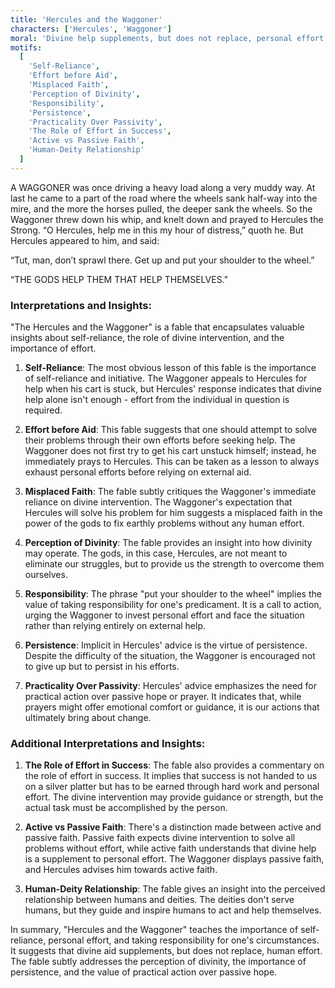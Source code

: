 ```yaml
---
title: 'Hercules and the Waggoner'
characters: ['Hercules', 'Waggoner']
moral: 'Divine help supplements, but does not replace, personal effort.'
motifs:
  [
    'Self-Reliance',
    'Effort before Aid',
    'Misplaced Faith',
    'Perception of Divinity',
    'Responsibility',
    'Persistence',
    'Practicality Over Passivity',
    'The Role of Effort in Success',
    'Active vs Passive Faith',
    'Human-Deity Relationship'
  ]
---
```


A WAGGONER was once driving a heavy load along a very muddy way. At last he came to a part of the road where the wheels sank half-way into the mire, and the more the horses pulled, the deeper sank the wheels. So the Waggoner threw down his whip, and knelt down and prayed to Hercules the Strong. “O Hercules, help me in this my hour of distress,” quoth he. But Hercules appeared to him, and said:

“Tut, man, don’t sprawl there. Get up and put your shoulder to the wheel.”

“THE GODS HELP THEM THAT HELP THEMSELVES.”

### Interpretations and Insights:

"The Hercules and the Waggoner" is a fable that encapsulates valuable insights about self-reliance, the role of divine intervention, and the importance of effort.

1. **Self-Reliance**: The most obvious lesson of this fable is the importance of self-reliance and initiative. The Waggoner appeals to Hercules for help when his cart is stuck, but Hercules' response indicates that divine help alone isn't enough - effort from the individual in question is required.

2. **Effort before Aid**: This fable suggests that one should attempt to solve their problems through their own efforts before seeking help. The Waggoner does not first try to get his cart unstuck himself; instead, he immediately prays to Hercules. This can be taken as a lesson to always exhaust personal efforts before relying on external aid.

3. **Misplaced Faith**: The fable subtly critiques the Waggoner's immediate reliance on divine intervention. The Waggoner's expectation that Hercules will solve his problem for him suggests a misplaced faith in the power of the gods to fix earthly problems without any human effort.

4. **Perception of Divinity**: The fable provides an insight into how divinity may operate. The gods, in this case, Hercules, are not meant to eliminate our struggles, but to provide us the strength to overcome them ourselves.

5. **Responsibility**: The phrase "put your shoulder to the wheel" implies the value of taking responsibility for one's predicament. It is a call to action, urging the Waggoner to invest personal effort and face the situation rather than relying entirely on external help.

6. **Persistence**: Implicit in Hercules' advice is the virtue of persistence. Despite the difficulty of the situation, the Waggoner is encouraged not to give up but to persist in his efforts.

7. **Practicality Over Passivity**: Hercules' advice emphasizes the need for practical action over passive hope or prayer. It indicates that, while prayers might offer emotional comfort or guidance, it is our actions that ultimately bring about change.

### Additional Interpretations and Insights:

1. **The Role of Effort in Success**: The fable also provides a commentary on the role of effort in success. It implies that success is not handed to us on a silver platter but has to be earned through hard work and personal effort. The divine intervention may provide guidance or strength, but the actual task must be accomplished by the person.

2. **Active vs Passive Faith**: There's a distinction made between active and passive faith. Passive faith expects divine intervention to solve all problems without effort, while active faith understands that divine help is a supplement to personal effort. The Waggoner displays passive faith, and Hercules advises him towards active faith.

3. **Human-Deity Relationship**: The fable gives an insight into the perceived relationship between humans and deities. The deities don't serve humans, but they guide and inspire humans to act and help themselves.

In summary, "Hercules and the Waggoner" teaches the importance of self-reliance, personal effort, and taking responsibility for one's circumstances. It suggests that divine aid supplements, but does not replace, human effort. The fable subtly addresses the perception of divinity, the importance of persistence, and the value of practical action over passive hope.
